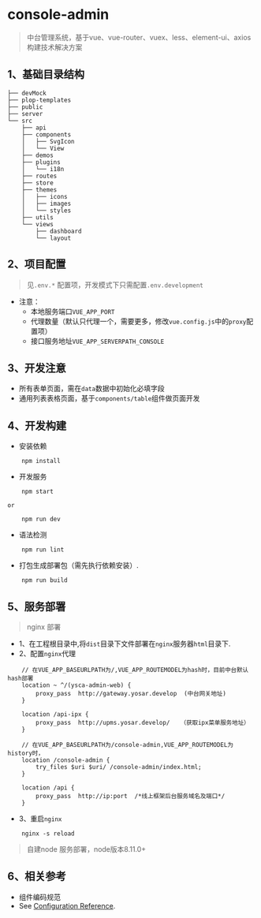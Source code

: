# console-admin
 >中台管理系统，基于vue、vue-router、vuex、less、element-ui、axios构建技术解决方案

## 1、基础目录结构
```
├── devMock
├── plop-templates
├── public
├── server
└── src
    ├── api
    ├── components
    │   ├── SvgIcon
    │   └── View
    ├── demos
    ├── plugins
    │   └── i18n
    ├── routes
    ├── store
    ├── themes
    │   ├── icons
    │   ├── images
    │   └── styles
    ├── utils
    └── views
        ├── dashboard
        └── layout
```

## 2、项目配置

> 见`.env.*` 配置项，开发模式下只需配置`.env.development`

- 注意：
    - 本地服务端口`VUE_APP_PORT`
    - 代理数量（默认只代理一个，需要更多，修改`vue.config.js`中的`proxy`配置项）
    - 接口服务地址`VUE_APP_SERVERPATH_CONSOLE`

## 3、开发注意
- 所有表单页面，需在`data`数据中初始化必填字段
- 通用列表表格页面，基于`components/table`组件做页面开发

## 4、开发构建

- 安装依赖
```
	npm install
```

- 开发服务
```
	npm start

or

	npm run dev
```

- 语法检测
```
	npm run lint
```

- 打包生成部署包（需先执行依赖安装）.
```
	npm run build
```

## 5、服务部署
> nginx 部署

- 1、在工程根目录中,将`dist`目录下文件部署在`nginx`服务器`html`目录下.
- 2、配置`nginx`代理
```
	// 在VUE_APP_BASEURLPATH为/,VUE_APP_ROUTEMODEL为hash时，目前中台默认hash部署
	location ~ ^/(ysca-admin-web) {
		proxy_pass  http://gateway.yosar.develop  (中台网关地址)
	}

	location /api-ipx {
		proxy_pass  http://upms.yosar.develop/   （获取ipx菜单服务地址）
	}

	// 在VUE_APP_BASEURLPATH为/console-admin,VUE_APP_ROUTEMODEL为history时，
	location /console-admin {
		try_files $uri $uri/ /console-admin/index.html;
	}

	location /api {
		proxy_pass  http://ip:port  /*线上框架后台服务域名及端口*/
	}
```

- 3、重启`nginx`
```
	nginx -s reload
```

> 自建node 服务部署，node版本8.11.0+

## 6、相关参考

- 组件编码规范
- See [Configuration Reference](https://cli.vuejs.org/config/).
